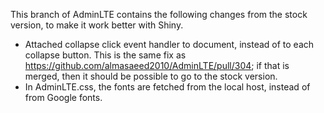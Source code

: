 This branch of AdminLTE contains the following changes from the stock version, to make it work better with Shiny.

* Attached collapse click event handler to document, instead of to each collapse button. This is the same fix as https://github.com/almasaeed2010/AdminLTE/pull/304; if that is merged, then it should be possible to go to the stock version.
* In AdminLTE.css, the fonts are fetched from the local host, instead of from Google fonts.
